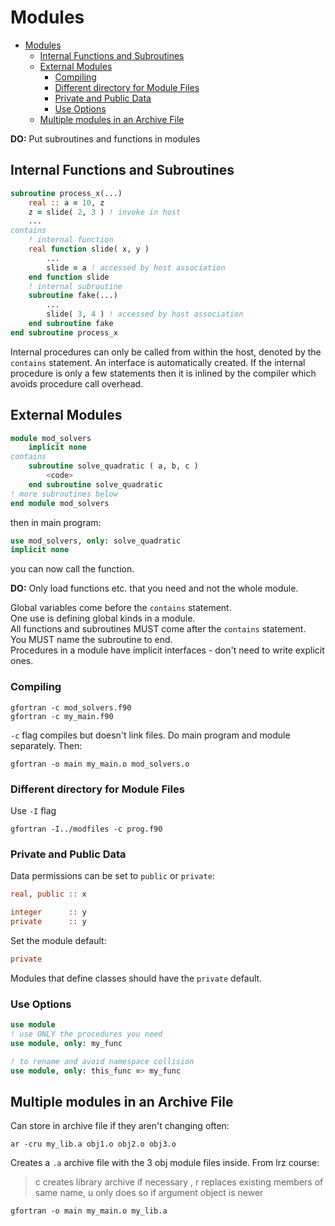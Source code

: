 # Modules

- [Modules](#modules)
  - [Internal Functions and Subroutines](#internal-functions-and-subroutines)
  - [External Modules](#external-modules)
    - [Compiling](#compiling)
    - [Different directory for Module Files](#different-directory-for-module-files)
    - [Private and Public Data](#private-and-public-data)
    - [Use Options](#use-options)
  - [Multiple modules in an Archive File](#multiple-modules-in-an-archive-file)

**DO:** Put subroutines and functions in modules

## Internal Functions and Subroutines

````fortran
subroutine process_x(...)
    real :: a = 10, z
    z = slide( 2, 3 ) ! invoke in host 
    ...
contains
    ! internal function
    real function slide( x, y )
        ...
        slide = a ! accessed by host association
    end function slide
    ! internal subroutine
    subroutine fake(...)
        ...
        slide( 3, 4 ) ! accessed by host association
    end subroutine fake
end subroutine process_x
````

Internal procedures can only be called from within the host, denoted by the `contains` statement. An interface is automatically created. If the internal procedure is only a few statements then it is inlined by the compiler which avoids procedure call overhead.

## External Modules

````fortran
module mod_solvers
    implicit none
contains
    subroutine solve_quadratic ( a, b, c )
        <code>
    end subroutine solve_quadratic
! more subroutines below
end module mod_solvers
````

then in main program:

````fortran
use mod_solvers, only: solve_quadratic
implicit none
````

you can now call the function.

**DO:** Only load functions etc. that you need and not the whole module.

Global variables come before the `contains` statement.  
One use is defining global kinds in a module.  
All functions and subroutines MUST come after the `contains` statement.  
You MUST name the subroutine to end.  
Procedures in a module have implicit interfaces - don't need to write explicit ones.

### Compiling

````shell
gfortran -c mod_solvers.f90
gfortran -c my_main.f90
````

`-c` flag compiles but doesn't link files. Do main program and module separately. Then:

````shell
gfortran -o main my_main.o mod_solvers.o
````

### Different directory for Module Files

Use `-I` flag

````shell
gfortran -I../modfiles -c prog.f90
````

### Private and Public Data

Data permissions can be set to `public` or `private`:

```fortran
real, public :: x

integer      :: y
private      :: y
```

Set the module default:

```fortran
private
```

Modules that define classes should have the `private` default.

### Use Options

```fortran
use module
! use ONLY the procedures you need
use module, only: my_func

! to rename and avoid namespace collision
use module, only: this_func => my_func
```

## Multiple modules in an Archive File

Can store in archive file if they aren't changing often:

`ar -cru my_lib.a obj1.o obj2.o obj3.o`

Creates a `.a` archive file with the 3 obj module files inside. From lrz course:

> c creates library archive if necessary , r replaces existing members of same name, u only does so if argument object is newer

````shell
gfortran -o main my_main.o my_lib.a
````
